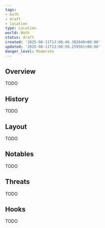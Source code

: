 ```yaml
---
tags:
- both
- draft
- location
type: Location
world: Both
status: draft
created: '2025-08-11T13:08:46.382040+00:00'
updated: '2025-08-11T13:08:50.259561+00:00'
danger_level: Moderate
---
```



## Overview

TODO
## History

TODO
## Layout

TODO
## Notables

TODO
## Threats

TODO
## Hooks

TODO
